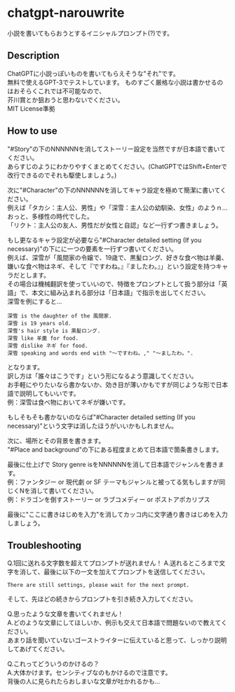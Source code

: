 # chatgpt-narouwrite
小説を書いてもらおうとするイニシャルプロンプト(?)です。

## Description
ChatGPTに小説っぽいものを書いてもらえそうな"それ"です。  
無料で使えるGPT-3でテストしています。
ものすごく厳格な小説は書かせるのはおそらくこれでは不可能なので、  
芥川賞とか狙おうと思わないでください。  
MIT License準拠

## How to use
"#Story"の下のNNNNNNを消してストーリー設定を当然ですが日本語で書いてください。  
あらすじのようにわかりやすくまとめてください。(ChatGPTではShift+Enterで改行できるのでそれも駆使しましょう。)  

次に"#Character"の下のNNNNNNを消してキャラ設定を極めて簡潔に書いてください。  
例えば「タカシ：主人公、男性」や「深雪：主人公の幼馴染、女性」のようｎ...おっと、多様性の時代でした。  
「リクト：主人公の友人、男性だが女性と自認」など一行ずつ書きましょう。  

もし更なるキャラ設定が必要なら"#Character detailed setting (If you necessary)"の下にに一つの要素を一行ずつ書いてください。  
例えば、深雪が「風間家の令嬢で、19歳で、黒髪ロング、好きな食べ物は羊羹、嫌いな食べ物はネギ、そして『ですわね。』『ましたわ。』」という設定を持つキャラだとします。  
その場合は機械翻訳を使っていいので、特徴をプロンプトとして扱う部分は「英語」で、本文に組み込まれる部分は「日本語」で指示を出してください。  
深雪を例にすると...   
```
深雪 is the daughter of the 風間家.　　
深雪 is 19 years old.　　
深雪's hair style is 黒髪ロング.　　
深雪 like 羊羹 for food.　　
深雪 dislike ネギ for food.　　
深雪 speaking and words end with "～ですわね。," "～ましたわ。".　　
```
となります。  
訳し方は「誰々はこうです」という形になるよう意識してください。  
お手軽にやりたいなら書かないか、効き目が薄いかもですが同じような形で日本語で説明してもいいです。  
例：深雪は食べ物においてネギが嫌いです。  

もしそもそも書かないのならば"#Character detailed setting (If you necessary)"という文字は消したほうがいいかもしれません。  

次に、場所とその背景を書きます。  
"#Place and background"の下にある程度まとめて日本語で箇条書きします。  

最後に仕上げで Story genre isをNNNNNNを消して日本語でジャンルを書きます。  
例：ファンタジー or 現代劇 or SF
テーマもジャンルと被ってる気もしますが同じくNを消して書いてください。  
例：ドラゴンを倒すストーリー or ラブコメディー or ポストアポカリプス  

最後に"ここに書きはじめを入力"を消してカッコ内に文字通り書きはじめを入力しましょう。

## Troubleshooting

Q.1回に送れる文字数を超えてプロンプトが送れません！
A.送れるところまで文字を消して、最後に以下の一文を加えてプロンプトを送信してください。  
```
There are still settings, please wait for the next prompt.
```
そして、先ほどの続きからプロンプトを引き続き入力してください。  

Q.思ったような文章を書いてくれません！  
A.どのような文章にしてほしいか、例示も交えて日本語で問題ないので教えてください。  
あまり話を聞いていないゴーストライターに伝えていると思って、しっかり説明してあげてください。

Q.これってどういうのかけるの？  
A.大体かけます。センシティブなのもかけるので注意です。  
背後の人に見られたらおしまいな文章が吐かれるかも...
